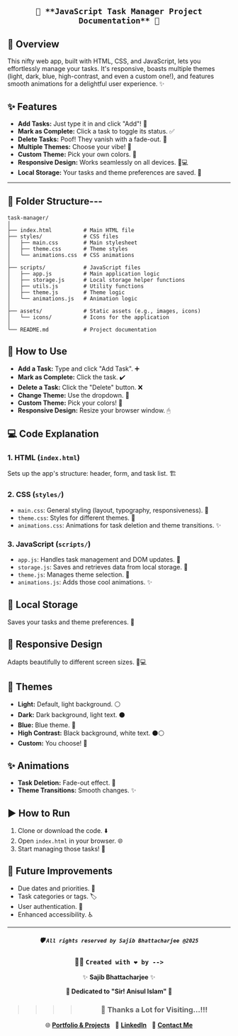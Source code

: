 <div align="center">

##  ` 🌟 **JavaScript Task Manager Project Documentation** 🌟 `

</div>

## 🌈 Overview

This nifty web app, built with HTML, CSS, and JavaScript, lets you effortlessly manage your tasks.  It's responsive, boasts multiple themes (light, dark, blue, high-contrast, and even a custom one!), and features smooth animations for a delightful user experience. ✨

## ✨ Features

* **Add Tasks:**  Just type it in and click "Add"! 📝
* **Mark as Complete:**  Click a task to toggle its status. ✅
* **Delete Tasks:**  Poof! They vanish with a fade-out. 💨
* **Multiple Themes:**  Choose your vibe! 🎨
* **Custom Theme:**  Pick your own colors. 🌈
* **Responsive Design:**  Works seamlessly on all devices. 📱💻
* **Local Storage:**  Your tasks and theme preferences are saved. 💾

---

## 📂 Folder Structure---
 

```
task-manager/
│
├── index.html          # Main HTML file
├── styles/             # CSS files
│   ├── main.css        # Main stylesheet
│   ├── theme.css       # Theme styles
│   └── animations.css  # CSS animations
│
├── scripts/            # JavaScript files
│   ├── app.js          # Main application logic
│   ├── storage.js      # Local storage helper functions
│   ├── utils.js        # Utility functions
│   ├── theme.js        # Theme logic
│   └── animations.js   # Animation logic
│
├── assets/             # Static assets (e.g., images, icons)
│   └── icons/          # Icons for the application
│
└── README.md           # Project documentation
```

## 🚀 How to Use

* **Add a Task:** Type and click "Add Task". ➕
* **Mark as Complete:** Click the task. ✔️
* **Delete a Task:** Click the "Delete" button. ❌
* **Change Theme:** Use the dropdown. 🔽
* **Custom Theme:** Pick your colors! 🎨
* **Responsive Design:** Resize your browser window. 🖰

## 💻 Code Explanation

### 1. HTML (`index.html`)

Sets up the app's structure: header, form, and task list. 🏗️

### 2. CSS (`styles/`)

* `main.css`:  General styling (layout, typography, responsiveness). 🎨
* `theme.css`:  Styles for different themes. 🌈
* `animations.css`:  Animations for task deletion and theme transitions. ✨

### 3. JavaScript (`scripts/`)

* `app.js`:  Handles task management and DOM updates. 🧠
* `storage.js`:  Saves and retrieves data from local storage. 💾
* `theme.js`:  Manages theme selection. 🎨
* `animations.js`:  Adds those cool animations. ✨

## 💾 Local Storage

Saves your tasks and theme preferences. 💾

## 📱 Responsive Design

Adapts beautifully to different screen sizes. 📱💻

## 🎨 Themes

* **Light:** Default, light background. ⚪
* **Dark:** Dark background, light text. ⚫
* **Blue:** Blue theme. 🔵
* **High Contrast:**  Black background, white text. ⚫⚪
* **Custom:** You choose! 🎨

## ✨ Animations

* **Task Deletion:** Fade-out effect. 💨
* **Theme Transitions:** Smooth changes. ✨

## ▶️ How to Run

1. Clone or download the code. ⬇️
2. Open `index.html` in your browser. 🌐
3. Start managing those tasks! 🚀

## 🚀 Future Improvements

* Due dates and priorities. 📅
* Task categories or tags. 🏷️
* User authentication. 🔐
* Enhanced accessibility. ♿

---

<div align="center">

##### 🛡️ `All rights reserved by Sajib Bhattacharjee @2025`

### 👨‍💻 `Created with ❤️ by -->`

✨ **Sajib Bhattacharjee** ✨

**💖 Dedicated to "Sir! Anisul Islam" 💖**

> > > > ### 🙏 Thanks a Lot for Visiting...!!!

🌐 [**Portfolio & Projects**](https://github.com/Sajib-Bhattacharjee)  
💼 [**LinkedIn**](https://www.linkedin.com/in/sajib-bhattacharjee-42682a178/)  
📧 [**Contact Me**](mailto:sajibbhattacjarjee2000@gmail.com)

</div>
